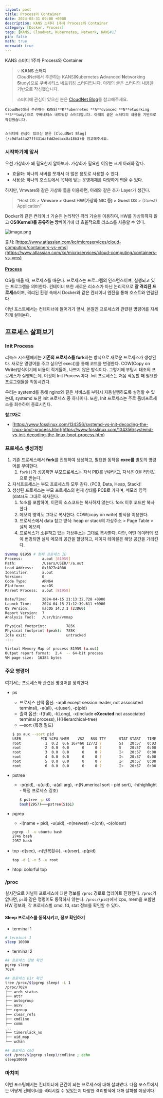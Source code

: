 ```yaml
---
layout: post
title: Process와 Container
date: 2024-08-31 09:00 +0900 
description: KANS 스터디 1주차 Process와 Container
category: [Docker, Process] 
tags: [KANS, CloudNet, Kubernetes, Network, KANS#1] 
pin: false
math: true
mermaid: true
---
```

KANS 스터디 1주차 Process와 Container
<!--more-->


> 💡 **KANS 스터디**  
> CloudNet에서 주관하는 KANS(**K**ubernetes **A**dvanced **N**etworking **S**tudy)으로 쿠버네티스 네트워킹 스터디입니다. 아래의 글은 스터디의 내용을 기반으로 작성했습니다.  
>   
> 스터디에 관심이 있으신 분은 [CloudNet Blog](/c9dfa44a27ff431dafdd2edacc8a1863)를 참고해주세요.


	CloudNet에서 주관하는 KANS(**K**ubernetes **A**dvanced **N**etworking **S**tudy)으로 쿠버네티스 네트워킹 스터디입니다. 아래의 글은 스터디의 내용을 기반으로 작성했습니다.


	스터디에 관심이 있으신 분은 [CloudNet Blog](/c9dfa44a27ff431dafdd2edacc8a1863)를 참고해주세요.


### 시작하기에 앞서


우선 가상화가 왜 필요한지 알아보자. 가상화가 필요한 이유는 크게 아래와 같다.

- 효율화: 하나의 서버를 쪼개서 더 많은 용도로 사용할 수 있다.
- 사용성: 하나의 호스트에서 목적에 맞는 운영체제를 다양하게 띄울 수 있다.

하지만, Vmware와 같은 가상화 툴을 이용하면, 아래와 같은 추가 Layer가 생긴다.


> “Host OS > **Vmware >** **Guest HW(가상화 NIC 등) > Guest OS** > (Guest) Application”


Docker와 같은 컨테이너 기술은 논리적인 격리 기술을 이용하여, HW를 가상화하지 않고 **OS(Kernel)를 공유하는 방식**이기에 더 효율적으로 리소스를 사용할 수 있다.


![image.png](/assets/img/post/Process와%20Container/1.png)


출처: [https://www.atlassian.com/ko/microservices/cloud-computing/containers-vs-vms](https://www.atlassian.com/ko/microservices/cloud-computing/containers-vs-vms)


####  [Process](https://www.youtube.com/watch?v=xewZYX1e5R8)


OS를 배울 때, 프로세스를 배운다. 프로세스는 프로그램의 인스턴스이며, 실행되고 있는 프로그램을 의미한다. 컨테이너 또한 새로운 리소스가 아닌 논리적으로 **잘 격리된 프로세스**이며, 격리된 환경 속에서 Docker와 같은 컨테이너 엔진을 통해 호스트와 연결된다.


이번 포스트에서는 컨테이너에 들어가기 앞서, 본질인 프로세스와 관련된 명령어를 자세하게 살펴본다.


## 프로세스 살펴보기


### Init Process


리눅스 시스템에서는 **기존의 프로세스를 fork**하는 방식으로 새로운 프로세스가 생성된다. 새로운 명령어를 주고 싶으면 exec()를 통해 코드를 변경한다. COW(Copy on Write)방식이기에 비용이 적게들어, 나쁘지 않은 방식이다. 그렇기에 부팅시 태초의 프로세스가 실행되는데, 이것이 Init Process이다. Init 프로세스는 처음 작동할 때 필요한 프로그램들을 작동시킨다. 


우리는 systemd를 통해 nginx와 같은 서비스를 부팅시 자동실행하도록 설정할 수 있는데, systemd 또한 init 프로세스 중 하나이다. 또한, Init 프로세스는 주로 좀비프로세스를 회수하여 종료시킨다.


**참고자료**

- [https://www.fosslinux.com/134356/systemd-vs-init-decoding-the-linux-boot-process.htm](https://www.fosslinux.com/134356/systemd-vs-init-decoding-the-linux-boot-process.htm)

### 프로세스 생성과정

1. 기존 프로세스에서 **fork**를 진행하여 생성하고, 필요한 동작을 **exec를** 별도의 명령어를 부여한다.
	1. `fork()`가 성공하면 부모프로세스는 자식 PID를 반환받고, 자식은 0을 리턴값으로 받는다.
2. 자식프로세스는 부모 프로세스와 모두 같다. (PCB, Data, Heap, Stack)!
3. 생성된 프로세스는 부모 프로세스의 현재 상태를 PCB로 가지며, 메모리 영역(data)도 그대로 복사한다.
	1. fork를 포함하여, 이전의 소스코드는 복사하지 않는다. fork 이후 코드만 복사한다.
	2. 메모리 영역도 그대로 복사한다. COW(copy on write) 방식을 이용한다.
	3. 프로세스에서 data 참고 방식: heap or stack의 가상주소 > Page Table > 실제 메모리
	4. 프로세스가 소유하고 있는 가상주소는 그대로 복사한다. 다만, 어떤 데이터의 값이 변경되면 실제 메모리 공간을 할당하고, 페이지 테이블은 해당 공간을 가리킨다.

```bash
$vmmap 81959 # 현재 프로세스 ID
Process:         a.out [81959]
Path:            /Users/USER/*/a.out
Load Address:    0x1027e4000
Identifier:      a.out
Version:         0
Code Type:       ARM64
Platform:        macOS
Parent Process:  a.out [81958]

Date/Time:       2024-04-15 21:13:32.728 +0900
Launch Time:     2024-04-15 21:12:39.611 +0900
OS Version:      macOS 14.3.1 (23D60)
Report Version:  7
Analysis Tool:   /usr/bin/vmmap

Physical footprint:         785K
Physical footprint (peak):  785K
Idle exit:                  untracked
----

Virtual Memory Map of process 81959 (a.out)
Output report format:  2.4  -- 64-bit process
VM page size:  16384 bytes
```


### 주요 명령어


여기서는 프로세스와 관련된 명령어를 정리한다.

- ps
	- 프로세스 선택 옵션: -a(all except session leader, not associated terminal),  -e(all), -u(user), -p(pid)
	- 출력 옵션: -f(full), -l(Long), -x(Include **eXecuted** not associated terminal process), H(Hierarchical-tree)
	- —sort {특정 필드}

	```bash
	$ ps aux --sort pid
	USER         PID %CPU %MEM    VSZ   RSS TTY      STAT START   TIME COMMAND
	root           1  0.2  0.6 167460 12772 ?        Ss   20:57   0:03 /sbin/init
	root           2  0.0  0.0      0     0 ?        S    20:57   0:00 [kthreadd]
	root           3  0.0  0.0      0     0 ?        I<   20:57   0:00 [rcu_gp]
	root           4  0.0  0.0      0     0 ?        I<   20:57   0:00 [rcu_par_gp]
	root           5  0.0  0.0      0     0 ?        I<   20:57   0:00 [slub_flushwq]
	root           6  0.0  0.0      0     0 ?        I<   20:57   0:00 [netns]
	```

- pstree
	- -p(pid), -u(uid), -a(all arg), -n(Numerical sort - pid sort), -h(highlight - 특정 프로세스 강조)

		```bash
		$ pstree -p $$
		bash(2957)───pstree(5161)
		```

- pgrep
	- -l(name + pid), -u(uid), -n(newest) -c(cnt), -o(oldest)

	```bash
	pgrep -l -u ubuntu bash
	2746 bash
	2957 bash
	```

- top -d(sec), -n(반복횟수), -u(user), -p(pid)

	```bash
	top -d 1 -n 5 -u root
	```

- htop: colorful top

### /proc


실시간으로 커널이 프로세스에 대한 정보를 `/proc` 경로로 업데이트 진행한다. `/proc`가 없다면, `ps`와 같은 명령어도 동작하지 않는다. `/proc/{pid}`에서 cpu, mem을 포함한 HW 정보와, 각 프로세스별 cmd, fd, stat 정보를 확인할 수 있다.


#### Sleep 프로세스를 동작시키고, 정보 확인하기

- terminal 1

```bash
# terminal 1
sleep 10000
```

- terminal 2

```bash
## 프로세스 정보 확인
pgrep sleep
7024

## 프로세스 Dir 확인
tree /proc/$(pgrep sleep) -L 1
/proc/7024
├── arch_status
├── attr
├── autogroup
├── auxv
├── cgroup
├── clear_refs
├── cmdline
├── comm
...
├── timerslack_ns
├── uid_map
└── wchan

## 프로세스 cmd 
cat /proc/$(pgrep sleep)/cmdline ; echo
sleep10000
```


### 마치며


이번 포스팅에서는 컨테이너에 근간이 되는 프로세스에 대해 살펴봤다. 다음 포스트에서는 어떻게 컨테이너를 격리시킬 수 있었는지 다양한 격리방식에 대해 살펴볼 예정이다.


